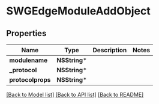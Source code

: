 # SWGEdgeModuleAddObject

## Properties
Name | Type | Description | Notes
------------ | ------------- | ------------- | -------------
**modulename** | **NSString*** |  | 
**_protocol** | **NSString*** |  | 
**protocolprops** | **NSString*** |  | 

[[Back to Model list]](../README.md#documentation-for-models) [[Back to API list]](../README.md#documentation-for-api-endpoints) [[Back to README]](../README.md)


